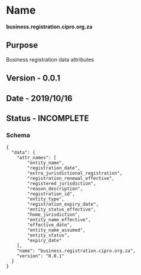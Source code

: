 # Name
**business.registration.cipro.org.za**

## Purpose
Business registration data attributes

## Version - 0.0.1

## Date - 2019/10/16

## Status - **INCOMPLETE**

### Schema

```
{
  "data": {
    "attr_names": [
        "entity_name",
        "registration_date",
        "extra_jurisdictional_registration",
        "registration_renewal_effective",
        "registered_jurisdiction",
        "reason_description",
        "registration_id",
        "entity_type",
        "registration_expiry_date",
        "entity_status_effective",
        "home_jurisdiction",
        "entity_name_effective",
        "effective_date",
        "entity_name_assumed",
        "entity_status",
        "expiry_date"
    ],
    "name": "business.registration.cipro.org.za",
    "version": "0.0.1"
  }
}
``` 